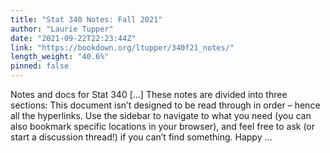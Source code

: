 ```yaml
---
title: "Stat 340 Notes: Fall 2021"
author: "Laurie Tupper"
date: "2021-09-22T22:23:44Z"
link: "https://bookdown.org/ltupper/340f21_notes/"
length_weight: "40.6%"
pinned: false
---
```


Notes and docs for Stat 340 [...] These notes are divided into three sections: This document isn’t designed to be read through in order – hence all the hyperlinks. Use the sidebar to navigate to what you need (you can also bookmark specific locations in your browser), and feel free to ask (or start a discussion thread!) if you can’t find something. Happy ...
